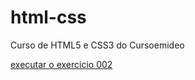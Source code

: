 # html-css
 Curso de HTML5 e CSS3 do Cursoemideo

<a href="https://dezidero.github.io/html-css/exercicios/exe002"> executar o exercicio 002 </a>  